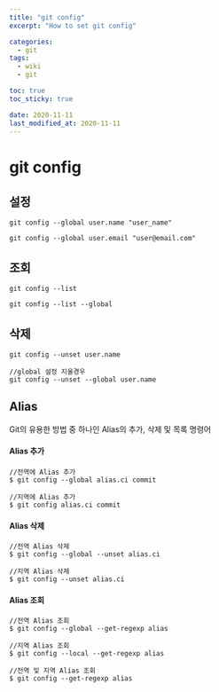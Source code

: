 ```yaml
---
title: "git config"
excerpt: "How to set git config"

categories:
  - git
tags:
  - wiki
  - git

toc: true
toc_sticky: true

date: 2020-11-11
last_modified_at: 2020-11-11
---
```

# git config

## 설정
```
git config --global user.name "user_name"

git config --global user.email "user@email.com"
```


## 조회
```
git config --list

git config --list --global
```


## 삭제
```
git config --unset user.name

//global 설정 지울경우
git config --unset --global user.name
```

## Alias

Git의 유용한 방법 중 하나인 Alias의 추가, 삭제 및 목록 명령어

#### Alias 추가
```
//전역에 Alias 추가
$ git config --global alias.ci commit

//지역에 Alias 추가
$ git config alias.ci commit
```

#### Alias 삭제
```
//전역 Alias 삭제
$ git config --global --unset alias.ci

//지역 Alias 삭제
$ git config --unset alias.ci
```

#### Alias 조회

```
//전역 Alias 조회
$ git config --global --get-regexp alias

//지역 Alias 조회
$ git config --local --get-regexp alias

//전역 및 지역 Alias 조회
$ git config --get-regexp alias	
```
